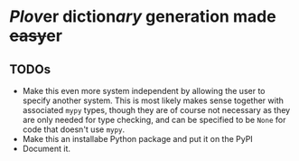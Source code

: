 # *Plov*er diction*ary* generation made ~~easy~~er

## TODOs
* Make this even more system independent by allowing the user to specify another system. This is most likely makes sense together with associated `mypy` types, though they are of course not necessary as they are only needed for type checking, and can be specified to be `None` for code that doesn't use `mypy`.
* Make this an installabe Python package and put it on the PyPI
* Document it.
